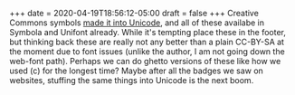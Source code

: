 +++
date = 2020-04-19T18:56:12-05:00
draft = false
+++
Creative Commons symbols [made it into Unicode](https://www.ctrl.blog/entry/creative-commons-unicode-fallback-font.html), and all of these availabe in Symbola and Unifont already. While it's tempting place these in the footer, but thinking back these are really not any better than a plain CC-BY-SA at the moment due to font issues (unlike the author, I am not going down the web-font path). Perhaps we can do ghetto versions of these like how we used (c) for the longest time? Maybe after all the badges we saw on websites, stuffing the same things into Unicode is the next boom.
